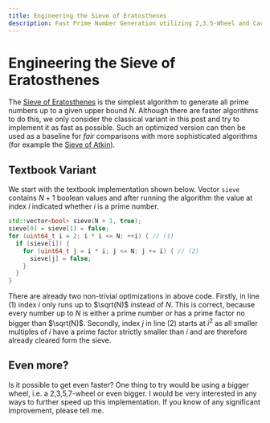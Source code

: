 ```yaml
---
title: Engineering the Sieve of Eratosthenes
description: Fast Prime Number Generation utilizing 2,3,5-Wheel and Cache Locality
---
```


# Engineering the Sieve of Eratosthenes

The [Sieve of Eratosthenes](https://en.wikipedia.org/wiki/Sieve_of_Eratosthenes) is the simplest algorithm to generate all prime numbers up to a given upper bound $N$.
Although there are faster algorithms to do this, we only consider the classical variant in this post and try to implement it as fast as possible.
Such an optimized version can then be used as a baseline for *fair* comparisons with more sophisticated algorithms (for example the [Sieve of Atkin](https://en.wikipedia.org/wiki/Sieve_of_Atkin)).

## Textbook Variant

We start with the textbook implementation shown below.
Vector `sieve` contains $N + 1$ boolean values and after running the algorithm the value at index $i$ indicated whether $i$ is a prime number.
```c++
std::vector<bool> sieve(N + 1, true);
sieve[0] = sieve[1] = false;
for (uint64_t i = 2; i * i <= N; ++i) { // (1)
  if (sieve[i]) {
    for (uint64_t j = i * i; j <= N; j += i) { // (2)
      sieve[j] = false;
    }
  }
}

```
There are already two non-trivial optimizations in above code.
Firstly, in line (1) index $i$ only runs up to $\sqrt(N)$ instead of $N$.
This is correct, because every number up to $N$ is either a prime number or has a prime factor no bigger than $\sqrt(N)$.
Secondly, index $j$ in line (2) starts at $i^2$ as all smaller multiples of $i$ have a prime factor strictly smaller than $i$ and are therefore already cleared form the sieve.

## Even more?
Is it possible to get even faster?
One thing to try would be using a bigger wheel, i.e. a 2,3,5,7-wheel or even bigger.
I would be very interested in any ways to further speed up this implementation.
If you know of any significant improvement, please tell me.
